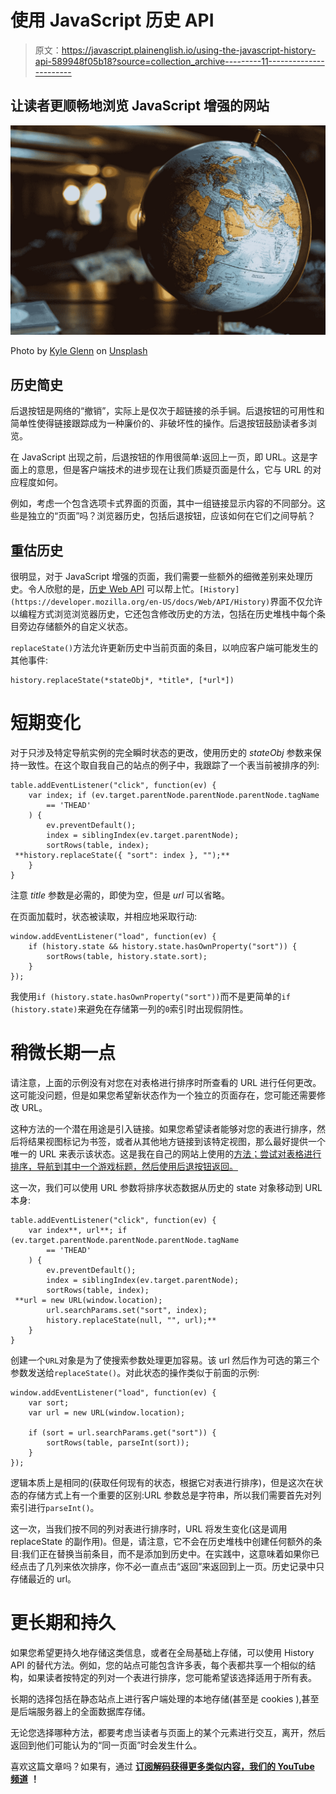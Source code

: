 # 使用 JavaScript 历史 API

> 原文：<https://javascript.plainenglish.io/using-the-javascript-history-api-589948f05b18?source=collection_archive---------11----------------------->

## 让读者更顺畅地浏览 JavaScript 增强的网站

![](img/151167bd9fb4677e63ad9d925aa66a5b.png)

Photo by [Kyle Glenn](https://unsplash.com/@kylejglenn?utm_source=medium&utm_medium=referral) on [Unsplash](https://unsplash.com?utm_source=medium&utm_medium=referral)

## 历史简史

后退按钮是网络的“撤销”，实际上是仅次于超链接的杀手锏。后退按钮的可用性和简单性使得链接跟踪成为一种廉价的、非破坏性的操作。后退按钮鼓励读者多浏览。

在 JavaScript 出现之前，后退按钮的作用很简单:返回上一页，即 URL。这是字面上的意思，但是客户端技术的进步现在让我们质疑页面是什么，它与 URL 的对应程度如何。

例如，考虑一个包含选项卡式界面的页面，其中一组链接显示内容的不同部分。这些是独立的“页面”吗？浏览器历史，包括后退按钮，应该如何在它们之间导航？

## 重估历史

很明显，对于 JavaScript 增强的页面，我们需要一些额外的细微差别来处理历史。令人欣慰的是，[历史 Web API](https://developer.mozilla.org/en-US/docs/Web/API/History_API) 可以帮上忙。`[History](https://developer.mozilla.org/en-US/docs/Web/API/History)`界面不仅允许以编程方式浏览浏览器历史，它还包含修改历史的方法，包括在历史堆栈中每个条目旁边存储额外的自定义状态。

`replaceState()`方法允许更新历史中当前页面的条目，以响应客户端可能发生的其他事件:

```
history.replaceState(*stateObj*, *title*, [*url*])
```

# 短期变化

对于只涉及特定导航实例的完全瞬时状态的更改，使用历史的 *stateObj* 参数来保持一致性。在这个取自我自己的站点的例子中，我跟踪了一个表当前被排序的列:

```
table.addEventListener("click", function(ev) {
    var index; if (ev.target.parentNode.parentNode.parentNode.tagName
        == 'THEAD'
    ) {
        ev.preventDefault();
        index = siblingIndex(ev.target.parentNode);
        sortRows(table, index);
 **history.replaceState({ "sort": index }, "");**
    }
}
```

注意 *title* 参数是必需的，即使为空，但是 *url* 可以省略。

在页面加载时，状态被读取，并相应地采取行动:

```
window.addEventListener("load", function(ev) {
    if (history.state && history.state.hasOwnProperty("sort")) {
        sortRows(table, history.state.sort);
    }
});
```

我使用`if (history.state.hasOwnProperty("sort"))`而不是更简单的`if (history.state)`来避免在存储第一列的`0`索引时出现假阴性。

# 稍微长期一点

请注意，上面的示例没有对您在对表格进行排序时所查看的 URL 进行任何更改。这可能没问题，但是如果您希望新状态作为一个独立的页面存在，您可能还需要修改 URL。

这种方法的一个潜在用途是引入链接。如果您希望读者能够对您的表进行排序，然后将结果视图标记为书签，或者从其他地方链接到该特定视图，那么最好提供一个唯一的 URL 来表示该状态。这是我在自己的网站上使用的[方法；尝试对表格进行排序，导航到其中一个游戏标题，然后使用后退按钮返回。](https://bobbyjack.me/2020/03/16/all-switch-purchases)

这一次，我们可以使用 URL 参数将排序状态数据从历史的 state 对象移动到 URL 本身:

```
table.addEventListener("click", function(ev) {
    var index**, url**; if (ev.target.parentNode.parentNode.parentNode.tagName
        == 'THEAD'
    ) {
        ev.preventDefault();
        index = siblingIndex(ev.target.parentNode);
        sortRows(table, index);
 **url = new URL(window.location);
        url.searchParams.set("sort", index);
        history.replaceState(null, "", url);**
    }
}
```

创建一个`URL`对象是为了使搜索参数处理更加容易。该 url 然后作为可选的第三个参数发送给`replaceState()`。对此状态的操作类似于前面的示例:

```
window.addEventListener("load", function(ev) {
    var sort;
    var url = new URL(window.location);

    if (sort = url.searchParams.get("sort")) {
        sortRows(table, parseInt(sort));
    }
});
```

逻辑本质上是相同的(获取任何现有的状态，根据它对表进行排序)，但是这次在状态的存储方式上有一个重要的区别:URL 参数总是字符串，所以我们需要首先对列索引进行`parseInt()`。

这一次，当我们按不同的列对表进行排序时，URL 将发生变化(这是调用 replaceState 的副作用)。但是，请注意，它不会在历史堆栈中创建任何额外的条目:我们正在替换当前条目，而不是添加到历史中。在实践中，这意味着如果你已经点击了几列来依次排序，你不必一直点击“返回”来返回到上一页。历史记录中只存储最近的 url。

# 更长期和持久

如果您希望更持久地存储这类信息，或者在全局基础上存储，可以使用 History API 的替代方法。例如，您的站点可能包含许多表，每个表都共享一个相似的结构，如果读者按特定的列对一个表进行排序，您可能希望该选择适用于所有表。

长期的选择包括在静态站点上进行客户端处理的本地存储(甚至是 cookies ),甚至是后端服务器上的全面数据库存储。

无论您选择哪种方法，都要考虑当读者与页面上的某个元素进行交互，离开，然后返回到他们可能认为的“同一页面”时会发生什么。

喜欢这篇文章吗？如果有，通过 [**订阅解码获得更多类似内容，我们的 YouTube 频道**](https://www.youtube.com/channel/UCtipWUghju290NWcn8jhyAw) **！**